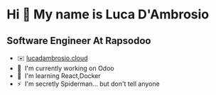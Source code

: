Hi 👋 My name is Luca D'Ambrosio
================================

Software Engineer At Rapsodoo
-------------------------
* ✉️ <a href="[www.lucadambrosio.cloud](https://www.lucadambrosio.cloud/)">lucadambrosio.cloud</a>
* 🚀  I'm currently working on Odoo
* 🧠  I'm learning React,Docker
* ⚡  I'm secretly Spiderman... but don't tell anyone


